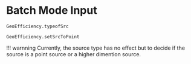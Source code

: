 # Batch Mode Input

```@docs
GeoEfficiency.typeofSrc
```

```@docs
GeoEfficiency.setSrcToPoint
```
!!! warnning
    Currently, the source type has no effect but to decide if the source is a point source or a higher dimention source. 
